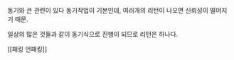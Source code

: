 동기와 큰 관련이 있다
동기작업이 기본인데, 여러개의 리턴이 나오면 신뢰성이 떨어지기 때문.

일상의 많은 것들과 같이 동기식으로 진행이 되므로 리턴은 하나다.

[[패킹 언패킹]]